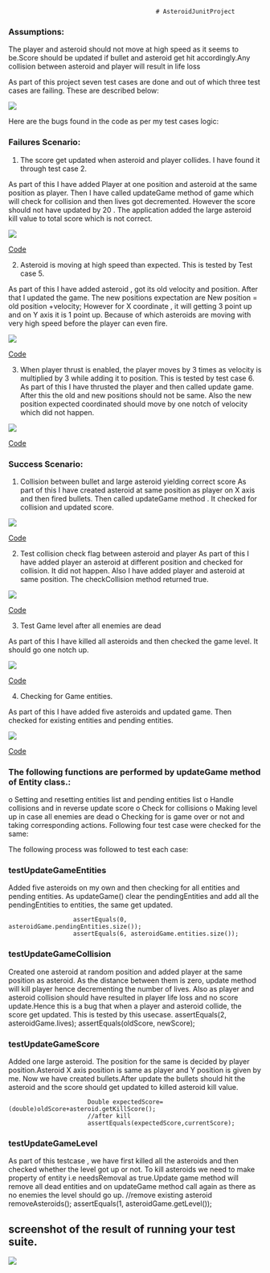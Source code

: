                                              # AsteroidJunitProject


###  Assumptions:
The player and asteroid should not move at high speed as it seems to be.Score should be updated if bullet and asteroid get hit accordingly.Any collision between asteroid and player will result in life loss

As part of this project seven test cases are done and out of which three test cases are failing. These are
described below:

![](https://github.com/rashmitripathi/Asteroid_Game_Junit_Project/blob/master/screenshots/testcasesresult.JPG)


Here are the bugs found in the code as per my test cases logic: 

### Failures Scenario:

1) The score get updated when asteroid and player collides. I have found it through test case 2.

As part of this I have added Player at one position and asteroid at the same position as player. Then I have called updateGame method of game which will check for collision and then lives got decremented. However the score should not have updated by 20 . The application added the large asteroid kill value to total score which is not correct.

![](https://github.com/rashmitripathi/Asteroid_Game_Junit_Project/blob/master/screenshots/testcase2.JPG)



[Code](https://github.com/rashmitripathi/Asteroid_Game_Junit_Project/blob/master/Asteroids-Testing/Asteroids-Testing/Asteroids/test/edu/umkc/rashmi/GameTestController.java)



2) Asteroid is moving at high speed than expected. This is tested by Test case 5.

As part of this I have added asteroid , got its old velocity and position. After that I updated the game.
The new positions expectation are
New position = old position +velocity;
However for X coordinate , it will getting 3 point up and on Y axis it is 1 point up. Because of which asteroids are moving with very high speed before the player can even fire.

![](https://github.com/rashmitripathi/Asteroid_Game_Junit_Project/blob/master/screenshots/testcase5.JPG)


[Code](https://github.com/rashmitripathi/Asteroid_Game_Junit_Project/blob/master/Asteroids-Testing/Asteroids-Testing/Asteroids/test/edu/umkc/rashmi/EntityTestController.java)



3) When player thrust is enabled, the player moves by 3 times as velocity is multiplied by 3 while adding it to position. This is tested by test case 6.
As part of this I have thrusted the player and then called update game. After this the old and new positions should not be same.
Also the new position expected coordinated should move by one notch of velocity which did not happen.


![](https://github.com/rashmitripathi/Asteroid_Game_Junit_Project/blob/master/screenshots/testcase6.JPG)

[Code](https://github.com/rashmitripathi/Asteroid_Game_Junit_Project/blob/master/Asteroids-Testing/Asteroids-Testing/Asteroids/test/edu/umkc/rashmi/EntityTestController.java)


### Success Scenario:

1) Collision between bullet and large asteroid yielding correct score
As part of this I have created asteroid at same position as player on X axis and then fired bullets. Then called updateGame method . It checked for collision and updated score.

![](https://github.com/rashmitripathi/Asteroid_Game_Junit_Project/blob/master/screenshots/success1.JPG)


[Code](https://github.com/rashmitripathi/Asteroid_Game_Junit_Project/blob/master/Asteroids-Testing/Asteroids-Testing/Asteroids/test/edu/umkc/rashmi/GameTestController.java)


2) Test collision check flag between asteroid and player
As part of this I have added player an asteroid at different position and checked for collision. It did not happen.
Also I have added player and asteroid at same position. The checkCollision method returned true.

![](https://github.com/rashmitripathi/Asteroid_Game_Junit_Project/blob/master/screenshots/success2.JPG)

[Code](https://github.com/rashmitripathi/Asteroid_Game_Junit_Project/blob/master/Asteroids-Testing/Asteroids-Testing/Asteroids/test/edu/umkc/rashmi/EntityTestController.java)


3) Test Game level after all enemies are dead

As part of this I have killed all asteroids and then checked the game level. It should go one notch up.

![](https://github.com/rashmitripathi/Asteroid_Game_Junit_Project/blob/master/screenshots/success3.JPG)

[Code](https://github.com/rashmitripathi/Asteroid_Game_Junit_Project/blob/master/Asteroids-Testing/Asteroids-Testing/Asteroids/test/edu/umkc/rashmi/GameTestController.java)

4) Checking for Game entities.

As part of this I have added five asteroids and updated game. Then checked for existing entities and pending entities.

![](https://github.com/rashmitripathi/Asteroid_Game_Junit_Project/blob/master/screenshots/success4.JPG)

[Code](https://github.com/rashmitripathi/Asteroid_Game_Junit_Project/blob/master/Asteroids-Testing/Asteroids-Testing/Asteroids/test/edu/umkc/rashmi/GameTestController.java)


### The following functions are performed by updateGame method of Entity class.:

o Setting and resetting entities list and pending entities list
o Handle collisions and in reverse update score
o Check for collisions
o Making level up in case all enemies are dead
o Checking for is game over or not and taking corresponding actions.
Following four test case were checked for the same: 


The following process was followed to test each case:

### testUpdateGameEntities

Added five asteroids on my own and then checking for all entities and pending entities.
As updateGame() clear the pendingEntities and add all the pendingEntities to entities, the same get updated.
                       
                      assertEquals(0, asteroidGame.pendingEntities.size());
                      assertEquals(6, asteroidGame.entities.size());

### testUpdateGameCollision

Created one asteroid at random position and added player at the same position as asteroid. As the distance between them is zero, update method will kill player hence decrementing the number of lives. Also as player and asteroid collision should have resulted in player life loss and no score update.Hence this is a bug that when a player and asteroid collide, the score get updated. This is tested by this usecase.
                            assertEquals(2, asteroidGame.lives);
                            assertEquals(oldScore, newScore);

### testUpdateGameScore

Added one large asteroid. The position for the same is decided by player position.Asteroid X axis position is same as player and Y position is given by me. Now we have created bullets.After update the bullets should hit the asteroid and the score should get updated to killed asteroid kill value.

                          Double expectedScore=(double)oldScore+asteroid.getKillScore();
                          //after kill
                          assertEquals(expectedScore,currentScore);
### testUpdateGameLevel

As part of this testcase , we have first killed all the asteroids and then checked whether the level got up or not.
To kill asteroids we need to make property of entity i.e needsRemoval as true.Update game method will remove all dead entities and on updateGame method call again as there as no enemies the level should go up.
                                    //remove existing asteroid
                                    removeAsteroids();
                                    assertEquals(1, asteroidGame.getLevel());
                                    

## screenshot of the result of running your test suite.

![](https://github.com/rashmitripathi/Asteroid_Game_Junit_Project/blob/master/screenshots/smttestsuite.JPG)
